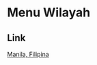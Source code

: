 # Menu Wilayah

## Link

[Manila, Filipina](https://github.com/gigit-pemilu/pemilu-2024-99-luar-negeri/tree/main/pilpres/hitung-suara/sub/99-luar-negeri/sub/71-manila-filipina/sub/01-manila-filipina/sub/0001-manila-filipina)

